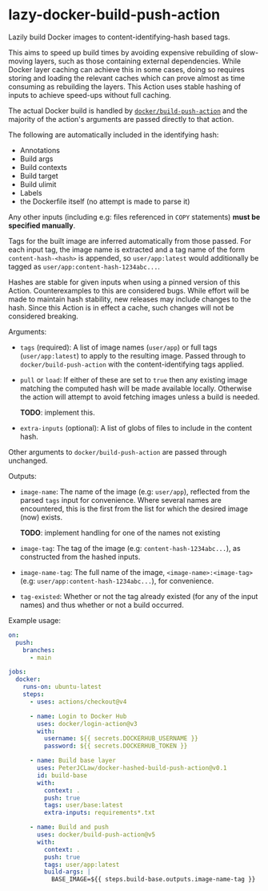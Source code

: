 # lazy-docker-build-push-action

Lazily build Docker images to content-identifying-hash based tags.

This aims to speed up build times by avoiding expensive rebuilding of
slow-moving layers, such as those containing external dependencies. While Docker
layer caching can achieve this in some cases, doing so requires storing and
loading the relevant caches which can prove almost as time consuming as
rebuilding the layers. This Action uses stable hashing of inputs to achieve
speed-ups without full caching.

The actual Docker build is handled by [`docker/build-push-action`][docker-bpa]
and the majority of the action's arguments are passed directly to that action.

The following are automatically included in the identifying hash:

* Annotations
* Build args
* Build contexts
* Build target
* Build ulimit
* Labels
* the Dockerfile itself (no attempt is made to parse it)

Any other inputs (including e.g: files referenced in `COPY` statements) **must
be specified manually**.

Tags for the built image are inferred automatically from those passed. For each
input tag, the image name is extracted and a tag name of the form
`content-hash-<hash>` is appended, so `user/app:latest` would additionally be
tagged as `user/app:content-hash-1234abc...`.

Hashes are stable for given inputs when using a pinned version of this Action.
Counterexamples to this are considered bugs. While effort will be made to
maintain hash stability, new releases may include changes to the hash. Since
this Action is in effect a cache, such changes will not be considered breaking.

Arguments:

* `tags` (required): A list of image names (`user/app`) or full tags
  (`user/app:latest`) to apply to the resulting image. Passed through to
  `docker/build-push-action` with the content-identifying tags applied.

* `pull` or `load`: If either of these are set to `true` then any existing image
  matching the computed hash will be made available locally. Otherwise the
  action will attempt to avoid fetching images unless a build is needed.

  **TODO**: implement this.

* `extra-inputs` (optional): A list of globs of files to include in the content
  hash.

Other arguments to `docker/build-push-action` are passed through unchanged.

Outputs:

* `image-name`: The name of the image (e.g: `user/app`), reflected from the
  parsed `tags` input for convenience. Where several names are encountered, this
  is the first from the list for which the desired image (now) exists.

  **TODO**: implement handling for one of the names not existing

* `image-tag`: The tag of the image (e.g: `content-hash-1234abc...`), as
  constructed from the hashed inputs.

* `image-name-tag`: The full name of the image, `<image-name>:<image-tag>` (e.g:
  `user/app:content-hash-1234abc...`), for convenience.

* `tag-existed`: Whether or not the tag already existed (for any of the input
  names) and thus whether or not a build occurred.

Example usage:

```yaml
on:
  push:
    branches:
      - main

jobs:
  docker:
    runs-on: ubuntu-latest
    steps:
      - uses: actions/checkout@v4

      - name: Login to Docker Hub
        uses: docker/login-action@v3
        with:
          username: ${{ secrets.DOCKERHUB_USERNAME }}
          password: ${{ secrets.DOCKERHUB_TOKEN }}

      - name: Build base layer
        uses: PeterJCLaw/docker-hashed-build-push-action@v0.1
        id: build-base
        with:
          context: .
          push: true
          tags: user/base:latest
          extra-inputs: requirements*.txt

      - name: Build and push
        uses: docker/build-push-action@v5
        with:
          context: .
          push: true
          tags: user/app:latest
          build-args: |
            BASE_IMAGE=${{ steps.build-base.outputs.image-name-tag }}
```

[docker-bpa]: https://github.com/marketplace/actions/build-and-push-docker-images
